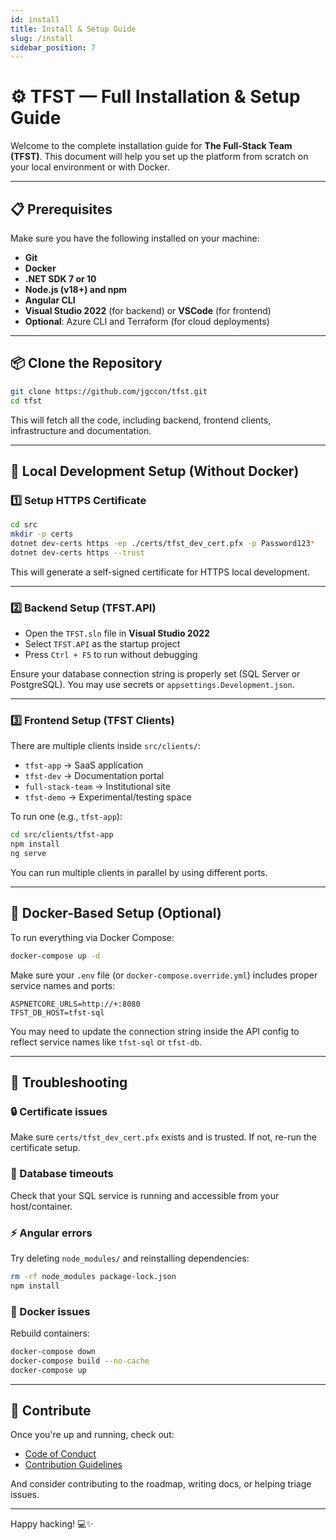 ```yaml
---
id: install
title: Install & Setup Guide
slug: /install
sidebar_position: 7
---
```


# ⚙️ TFST — Full Installation & Setup Guide

Welcome to the complete installation guide for **The Full-Stack Team (TFST)**. This document will help you set up the platform from scratch on your local environment or with Docker.

---

## 📋 Prerequisites

Make sure you have the following installed on your machine:

- **Git**
- **Docker**
- **.NET SDK 7 or 10**
- **Node.js (v18+) and npm**
- **Angular CLI**
- **Visual Studio 2022** (for backend) or **VSCode** (for frontend)
- **Optional**: Azure CLI and Terraform (for cloud deployments)

---

## 📦 Clone the Repository

```bash
git clone https://github.com/jgccon/tfst.git
cd tfst
```

This will fetch all the code, including backend, frontend clients, infrastructure and documentation.

---

## 🧪 Local Development Setup (Without Docker)

### 1️⃣ Setup HTTPS Certificate

```bash
cd src
mkdir -p certs
dotnet dev-certs https -ep ./certs/tfst_dev_cert.pfx -p Password123*
dotnet dev-certs https --trust
```

This will generate a self-signed certificate for HTTPS local development.

---

### 2️⃣ Backend Setup (TFST.API)

- Open the `TFST.sln` file in **Visual Studio 2022**
- Select `TFST.API` as the startup project
- Press `Ctrl + F5` to run without debugging

Ensure your database connection string is properly set (SQL Server or PostgreSQL). You may use secrets or `appsettings.Development.json`.

---

### 3️⃣ Frontend Setup (TFST Clients)

There are multiple clients inside `src/clients/`:

- `tfst-app` → SaaS application
- `tfst-dev` → Documentation portal
- `full-stack-team` → Institutional site
- `tfst-demo` → Experimental/testing space

To run one (e.g., `tfst-app`):

```bash
cd src/clients/tfst-app
npm install
ng serve
```

You can run multiple clients in parallel by using different ports.

---

## 🐳 Docker-Based Setup (Optional)

To run everything via Docker Compose:

```bash
docker-compose up -d
```

Make sure your `.env` file (or `docker-compose.override.yml`) includes proper service names and ports:

```env
ASPNETCORE_URLS=http://+:8080
TFST_DB_HOST=tfst-sql
```

You may need to update the connection string inside the API config to reflect service names like `tfst-sql` or `tfst-db`.

---

## 🧯 Troubleshooting

### 🔒 Certificate issues
Make sure `certs/tfst_dev_cert.pfx` exists and is trusted. If not, re-run the certificate setup.

### 🐘 Database timeouts
Check that your SQL service is running and accessible from your host/container.

### ⚡ Angular errors
Try deleting `node_modules/` and reinstalling dependencies:

```bash
rm -rf node_modules package-lock.json
npm install
```

### 🐳 Docker issues
Rebuild containers:
```bash
docker-compose down
docker-compose build --no-cache
docker-compose up
```

---

## 🤝 Contribute

Once you're up and running, check out:

- [Code of Conduct](../community/CODE_OF_CONDUCT.md)
- [Contribution Guidelines](../community/index.md)

And consider contributing to the roadmap, writing docs, or helping triage issues.

---

Happy hacking! 💻✨
